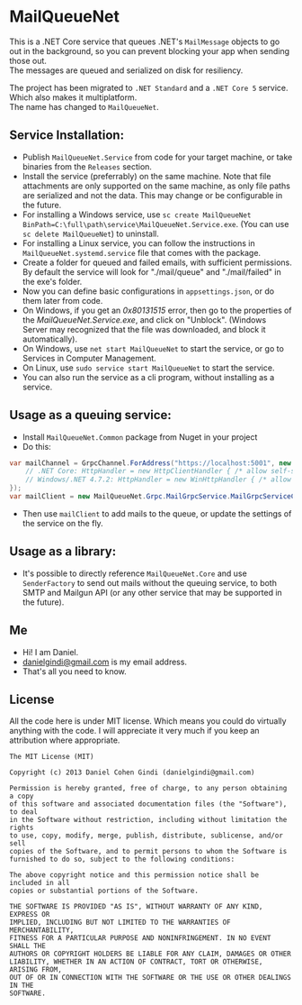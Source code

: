 MailQueueNet
================

This is a .NET Core service that queues .NET's `MailMessage` objects to go out in the background, 
so you can prevent blocking your app when sending those out.  
The messages are queued and serialized on disk for resiliency.

The project has been migrated to `.NET Standard` and a `.NET Core 5` service. Which also makes it multiplatform.  
The name has changed to `MailQueueNet`.

## Service Installation:
* Publish `MailQueueNet.Service` from code for your target machine, or take binaries from the `Releases` section.
* Install the service (preferrably) on the same machine. Note that file attachments are only supported on the same machine, as only file paths are serialized and not the data. This may change or be configurable in the future.
* For installing a Windows service, use `sc create MailQueueNet BinPath=C:\full\path\service\MailQueueNet.Service.exe`. (You can use `sc delete MailQueueNet`) to uninstall.
* For installing a Linux service, you can follow the instructions in `MailQueueNet.systemd.service` file that comes with the package.
* Create a folder for queued and failed emails, with sufficient permissions. By default the service will look for "./mail/queue" and "./mail/failed" in the exe's folder.
* Now you can define basic configurations in `appsettings.json`, or do them later from code.
* On Windows, if you get an *0x80131515* error, then go to the properties of the *MailQueueNet.Service.exe*, and click on "Unblock". (Windows Server may recognized that the file was downloaded, and block it automatically).
* On Windows, use `net start MailQueueNet` to start the service, or go to Services in Computer Management.
* On Linux, use `sudo service start MailQueueNet` to start the service.
* You can also run the service as a cli program, without installing as a service.

## Usage as a queuing service:
* Install `MailQueueNet.Common` package from Nuget in your project
* Do this:
```c# 
var mailChannel = GrpcChannel.ForAddress("https://localhost:5001", new GrpcChannelOptions {
    // .NET Core: HttpHandler = new HttpClientHandler { /* allow self-signed certs ServerCertificateCustomValidationCallback = (e, c, ch, errs) => true */ },
    // Windows/.NET 4.7.2: HttpHandler = new WinHttpHandler { /* allow self-signed certs ServerCertificateValidationCallback = (e, c, ch, errs) => true */ },
});
var mailClient = new MailQueueNet.Grpc.MailGrpcService.MailGrpcServiceClient(mailChannel);
```
* Then use `mailClient` to add mails to the queue, or update the settings of the service on the fly.

## Usage as a library:
* It's possible to directly reference `MailQueueNet.Core` and use `SenderFactory` to send out mails without the queuing service, to both SMTP and Mailgun API (or any other service that may be supported in the future).

## Me
* Hi! I am Daniel.
* danielgindi@gmail.com is my email address.
* That's all you need to know.

## License

All the code here is under MIT license. Which means you could do virtually anything with the code.
I will appreciate it very much if you keep an attribution where appropriate.

    The MIT License (MIT)
    
    Copyright (c) 2013 Daniel Cohen Gindi (danielgindi@gmail.com)
    
    Permission is hereby granted, free of charge, to any person obtaining a copy
    of this software and associated documentation files (the "Software"), to deal
    in the Software without restriction, including without limitation the rights
    to use, copy, modify, merge, publish, distribute, sublicense, and/or sell
    copies of the Software, and to permit persons to whom the Software is
    furnished to do so, subject to the following conditions:
    
    The above copyright notice and this permission notice shall be included in all
    copies or substantial portions of the Software.
    
    THE SOFTWARE IS PROVIDED "AS IS", WITHOUT WARRANTY OF ANY KIND, EXPRESS OR
    IMPLIED, INCLUDING BUT NOT LIMITED TO THE WARRANTIES OF MERCHANTABILITY,
    FITNESS FOR A PARTICULAR PURPOSE AND NONINFRINGEMENT. IN NO EVENT SHALL THE
    AUTHORS OR COPYRIGHT HOLDERS BE LIABLE FOR ANY CLAIM, DAMAGES OR OTHER
    LIABILITY, WHETHER IN AN ACTION OF CONTRACT, TORT OR OTHERWISE, ARISING FROM,
    OUT OF OR IN CONNECTION WITH THE SOFTWARE OR THE USE OR OTHER DEALINGS IN THE
    SOFTWARE.

